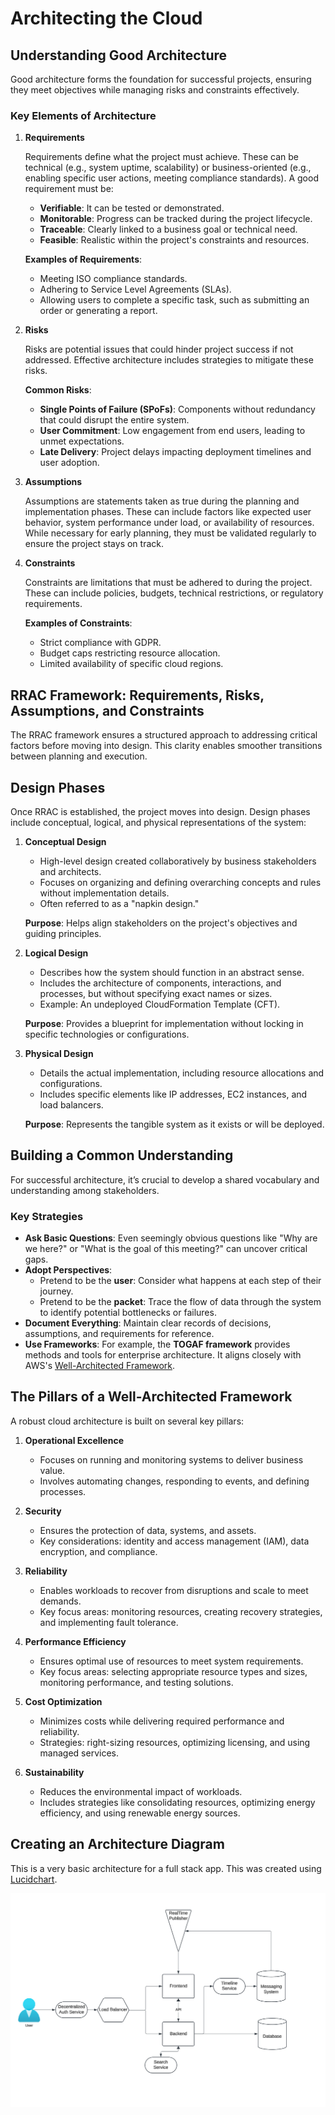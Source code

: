 # Architecting the Cloud

## Understanding Good Architecture

Good architecture forms the foundation for successful projects, ensuring they meet objectives while managing risks and constraints effectively.

### Key Elements of Architecture

1. **Requirements**

   Requirements define what the project must achieve. These can be technical (e.g., system uptime, scalability) or business-oriented (e.g., enabling specific user actions, meeting compliance standards). A good requirement must be:

   - **Verifiable**: It can be tested or demonstrated.
   - **Monitorable**: Progress can be tracked during the project lifecycle.
   - **Traceable**: Clearly linked to a business goal or technical need.
   - **Feasible**: Realistic within the project's constraints and resources.

   **Examples of Requirements**:

   - Meeting ISO compliance standards.
   - Adhering to Service Level Agreements (SLAs).
   - Allowing users to complete a specific task, such as submitting an order or generating a report.

2. **Risks**

   Risks are potential issues that could hinder project success if not addressed. Effective architecture includes strategies to mitigate these risks.

   **Common Risks**:

   - **Single Points of Failure (SPoFs)**: Components without redundancy that could disrupt the entire system.
   - **User Commitment**: Low engagement from end users, leading to unmet expectations.
   - **Late Delivery**: Project delays impacting deployment timelines and user adoption.

3. **Assumptions**

   Assumptions are statements taken as true during the planning and implementation phases. These can include factors like expected user behavior, system performance under load, or availability of resources. While necessary for early planning, they must be validated regularly to ensure the project stays on track.

4. **Constraints**

   Constraints are limitations that must be adhered to during the project. These can include policies, budgets, technical restrictions, or regulatory requirements.

   **Examples of Constraints**:

   - Strict compliance with GDPR.
   - Budget caps restricting resource allocation.
   - Limited availability of specific cloud regions.

## RRAC Framework: Requirements, Risks, Assumptions, and Constraints

The RRAC framework ensures a structured approach to addressing critical factors before moving into design. This clarity enables smoother transitions between planning and execution.

## Design Phases

Once RRAC is established, the project moves into design. Design phases include conceptual, logical, and physical representations of the system:

1. **Conceptual Design**

   - High-level design created collaboratively by business stakeholders and architects.
   - Focuses on organizing and defining overarching concepts and rules without implementation details.
   - Often referred to as a "napkin design."

   **Purpose**: Helps align stakeholders on the project's objectives and guiding principles.

2. **Logical Design**

   - Describes how the system should function in an abstract sense.
   - Includes the architecture of components, interactions, and processes, but without specifying exact names or sizes.
   - Example: An undeployed CloudFormation Template (CFT).

   **Purpose**: Provides a blueprint for implementation without locking in specific technologies or configurations.

3. **Physical Design**

   - Details the actual implementation, including resource allocations and configurations.
   - Includes specific elements like IP addresses, EC2 instances, and load balancers.

   **Purpose**: Represents the tangible system as it exists or will be deployed.

## Building a Common Understanding

For successful architecture, it’s crucial to develop a shared vocabulary and understanding among stakeholders.

### Key Strategies

- **Ask Basic Questions**: Even seemingly obvious questions like "Why are we here?" or "What is the goal of this meeting?" can uncover critical gaps.
- **Adopt Perspectives**:
  - Pretend to be the **user**: Consider what happens at each step of their journey.
  - Pretend to be the **packet**: Trace the flow of data through the system to identify potential bottlenecks or failures.
- **Document Everything**: Maintain clear records of decisions, assumptions, and requirements for reference.
- **Use Frameworks**: For example, the **TOGAF framework** provides methods and tools for enterprise architecture. It aligns closely with AWS's [Well-Architected Framework](https://us-east-2.console.aws.amazon.com/wellarchitected/home?region=us-east-2#/).

## The Pillars of a Well-Architected Framework

A robust cloud architecture is built on several key pillars:

1. **Operational Excellence**

   - Focuses on running and monitoring systems to deliver business value.
   - Involves automating changes, responding to events, and defining processes.

2. **Security**

   - Ensures the protection of data, systems, and assets.
   - Key considerations: identity and access management (IAM), data encryption, and compliance.

3. **Reliability**

   - Enables workloads to recover from disruptions and scale to meet demands.
   - Key focus areas: monitoring resources, creating recovery strategies, and implementing fault tolerance.

4. **Performance Efficiency**

   - Ensures optimal use of resources to meet system requirements.
   - Key focus areas: selecting appropriate resource types and sizes, monitoring performance, and testing solutions.

5. **Cost Optimization**

   - Minimizes costs while delivering required performance and reliability.
   - Strategies: right-sizing resources, optimizing licensing, and using managed services.

6. **Sustainability**
   - Reduces the environmental impact of workloads.
   - Includes strategies like consolidating resources, optimizing energy efficiency, and using renewable energy sources.

## Creating an Architecture Diagram

This is a very basic architecture for a full stack app. This was created using [Lucidchart](https://www.googleadservices.com/pagead/aclk?sa=L&ai=DChcSEwj30fzB9aKKAxXmdEcBHYF7LyEYABAAGgJxdQ&co=1&gclid=Cj0KCQiAsOq6BhDuARIsAGQ4-zjMtTJ7Hf3M-tZPAYqQbp8LN6gZzszUDV6E7VgrDcaAlaN-FRsAM_gaAon3EALw_wcB&ohost=www.google.com&cid=CAESVuD2j1ljDxX9t9-_BfFl9YiB9TxprVJGsH7pD5RqgcPKpggjGnJchg91_HLBpb1IUs7NHNC6Zsf8fcpaRA_IDr0T7YTkuuKpJvYjlUreEy9fUVjsc7hu&sig=AOD64_2aHx6McFmWmpOaYuzLP3uwMdJsqQ&q&adurl&ved=2ahUKEwiNufbB9aKKAxULv4kEHbWYN8QQ0Qx6BAgMEAE).

![Basic Architecture Diagram](./images/03.png)
